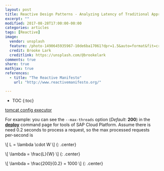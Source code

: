 ```yaml
---
layout: post
title: Reactive Design Patterns - Analyzing Latency of Traditional Approach
excerpt: ""
modified: 2017-08-28T17:00:00-00:00
categories: articles
tags: [Reactive]
image:
  vendor: unsplash
  feature: /photo-1490645935967-10de6ba17061?dpr=1.5&auto=format&fit=crop&w=1080&h=735&q=80&cs=tinysrgb&crop=
  credit: Brooke Lark
  creditlink: https://unsplash.com/@brookelark
comments: true
share: true
mathjax: true
references:
  - title: "The Reactive Manifesto"
    url: "http://www.reactivemanifesto.org/"

---
```


* TOC
{:toc}

[tomcat config executor][tomcat-config-executor]

For example: you can see the `--max-threads` option (*Default*: **200**) in the [**deploy**][SCP-neo-deploy] command page for tools of SAP Cloud Platform. Assume there is need 0.2 seconds to process a request, so the
max processed requests per-second is

\\[ L = \lambda \cdot W \\]
{: .center}

\\[ \lambda =  \frac{L}{W} \\]
{: .center}


\\[ \lambda =  \frac{200}{0.2} = 1000 \\]
{: .center}



[tomcat-config-executor]:https://tomcat.apache.org/tomcat-7.0-doc/config/executor.html
[SCP-neo-deploy]:https://help.sap.com/viewer/65de2977205c403bbc107264b8eccf4b/Cloud/en-US/937db4fa204c456f9b7820f83bc87118.html
